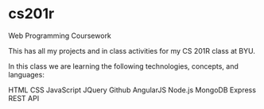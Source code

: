 # cs201r
Web Programming Coursework


This has all my projects and in class activities for my CS 201R class at BYU.

In this class we are learning the following technologies, concepts, and languages:

HTML
CSS
JavaScript
JQuery
Github
AngularJS
Node.js
MongoDB
Express
REST API
